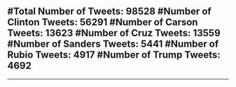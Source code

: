 #Total Number of Tweets: 98528 
#Number of Clinton Tweets: 56291
#Number of Carson Tweets: 13623
#Number of Cruz Tweets: 13559
#Number of Sanders Tweets: 5441
#Number of Rubio Tweets: 4917
#Number of Trump Tweets: 4692
---
---
